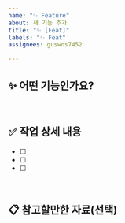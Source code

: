 ```yaml
---
name: "✨ Feature"
about: 새 기능 추가
title: "✨ [Feat]"
labels: "✨ Feat"
assignees: guswns7452

---
```


## ✨ 어떤 기능인가요?

<br>

## ✅ 작업 상세 내용
- [ ] 
- [ ] 
- [ ] 

<br>

## 📋 참고할만한 자료(선택)
